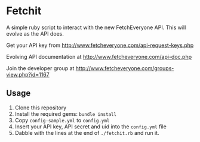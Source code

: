 Fetchit
=======

A simple ruby script to interact with the new FetchEveryone API.  This will evolve as the API does.

Get your API key from http://www.fetcheveryone.com/api-request-keys.php

Evolving API documentation at http://www.fetcheveryone.com/api-doc.php

Join the developer group at http://www.fetcheveryone.com/groups-view.php?id=1167

Usage
-----

1.  Clone this repository
2.  Install the required gems: `bundle install`
3.  Copy `config-sample.yml` to `config.yml`
4.  Insert your API key, API secret and uid into the `config.yml` file
5.  Dabble with the lines at the end of `./fetchit.rb` and run it.
